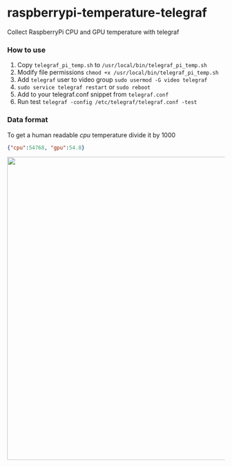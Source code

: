 # raspberrypi-temperature-telegraf
Collect RaspberryPi CPU and GPU temperature with telegraf

### How to use
1. Copy ```telegraf_pi_temp.sh``` to ```/usr/local/bin/telegraf_pi_temp.sh```
2. Modify file permissions ```chmod +x /usr/local/bin/telegraf_pi_temp.sh```
3. Add ```telegraf``` user to video group ```sudo usermod -G video telegraf```
4. ```sudo service telegraf restart``` or ```sudo reboot```
5. Add to your telegraf.conf snippet from ```telegraf.conf```
6. Run test ```telegraf -config /etc/telegraf/telegraf.conf -test```

### Data format
To get a human readable *cpu* temperature divide it by 1000 
```json
{"cpu":54768, "gpu":54.8}
```
<img src="http://i.imgur.com/tnenohv.png" width="700">
